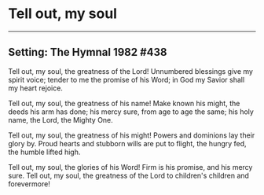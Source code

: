 # Tell out, my soul

***

## Setting: The Hymnal 1982 #438

Tell out, my soul, the greatness of the Lord!
Unnumbered blessings give my spirit voice;
tender to me the promise of his Word;
in God my Savior shall my heart rejoice.

Tell out, my soul, the greatness of his name!
Make known his might, the deeds his arm has done;
his mercy sure, from age to age the same;
his holy name, the Lord, the Mighty One.

Tell out, my soul, the greatness of his might!
Powers and dominions lay their glory by.
Proud hearts and stubborn wills are put to flight,
the hungry fed, the humble lifted high.

Tell out, my soul, the glories of his Word!
Firm is his promise, and his mercy sure.
Tell out, my soul, the greatness of the Lord
to children's children and forevermore!